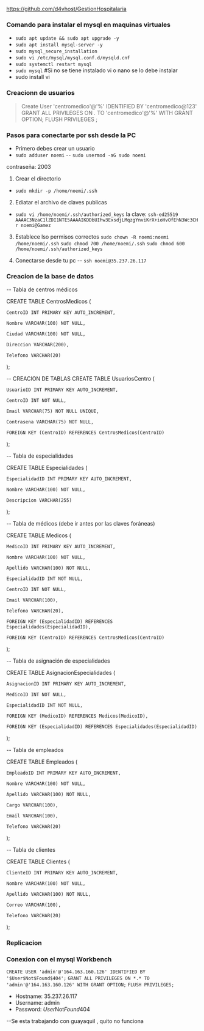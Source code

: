 
https://github.com/d4vhost/GestionHospitalaria

### Comando para instalar el mysql en maquinas virtuales 
- `sudo apt update && sudo apt upgrade -y`
- `sudo apt install mysql-server -y`
- `sudo mysql_secure_installation`
- `sudo vi /etc/mysql/mysql.conf.d/mysqld.cnf`
- `sudo systemctl restart mysql`
- `sudo mysql`
#Si no se tiene instalado vi o nano se lo debe instalar 
- sudo install vi
### Creacionn de usuarios 
> Create User 'centromedico'@'%' IDENTIFIED BY 'centromedico@123'
> GRANT ALL PRIVILEGES ON *.* TO 'centromedico'@'%' WITH GRANT OPTION;
> FLUSH PRIVILEGES	;

### Pasos para conectarte por ssh desde la PC
- Primero debes crear un usuario 
- `sudo adduser noemi`
-- `sudo usermod -aG sudo noemi`

contraseña: 2003

1. Crear el directorio
- `sudo mkdir -p /home/noemi/.ssh`
2. Ediatar el archivo de claves publicas
- `sudo vi /home/noemi/.ssh/authorized_keys`
 la clave: 
`ssh-ed25519 AAAAC3NzaC1lZDI1NTE5AAAAIKDDbUIhw3ExsdjLMqzgYnviKrX+ioHvOfEhN3Wc3CHr noemi@Gamez`
3. Establece lso permisos correctos
`sudo chown -R noemi:noemi /home/noemi/.ssh`
`sudo chmod 700 /home/noemi/.ssh`
`sudo chmod 600 /home/noemi/.ssh/authorized_keys`

4. Conectarse desde tu pc
-- `ssh noemi@35.237.26.117`


### Creacion de la base de datos 

-- Tabla de centros médicos 

CREATE TABLE CentrosMedicos ( 

    CentroID INT PRIMARY KEY AUTO_INCREMENT, 

    Nombre VARCHAR(100) NOT NULL, 

    Ciudad VARCHAR(100) NOT NULL, 

    Direccion VARCHAR(200), 

    Telefono VARCHAR(20) 

); 

-- CREACION DE TABLAS 
CREATE TABLE UsuariosCentro ( 

    UsuarioID INT PRIMARY KEY AUTO_INCREMENT, 

    CentroID INT NOT NULL, 

    Email VARCHAR(75) NOT NULL UNIQUE, 

    Contrasena VARCHAR(75) NOT NULL, 

    FOREIGN KEY (CentroID) REFERENCES CentrosMedicos(CentroID) 

); 



-- Tabla de especialidades 

CREATE TABLE Especialidades ( 

    EspecialidadID INT PRIMARY KEY AUTO_INCREMENT, 

    Nombre VARCHAR(100) NOT NULL, 

    Descripcion VARCHAR(255) 

); 

-- Tabla de médicos (debe ir antes por las claves foráneas) 

CREATE TABLE Medicos ( 

    MedicoID INT PRIMARY KEY AUTO_INCREMENT, 

    Nombre VARCHAR(100) NOT NULL, 

    Apellido VARCHAR(100) NOT NULL, 

    EspecialidadID INT NOT NULL, 

    CentroID INT NOT NULL, 

    Email VARCHAR(100), 

    Telefono VARCHAR(20), 

    FOREIGN KEY (EspecialidadID) REFERENCES Especialidades(EspecialidadID), 

    FOREIGN KEY (CentroID) REFERENCES CentrosMedicos(CentroID) 

); 

-- Tabla de asignación de especialidades 

CREATE TABLE AsignacionEspecialidades ( 

    AsignacionID INT PRIMARY KEY AUTO_INCREMENT, 

    MedicoID INT NOT NULL, 

    EspecialidadID INT NOT NULL, 

    FOREIGN KEY (MedicoID) REFERENCES Medicos(MedicoID), 

    FOREIGN KEY (EspecialidadID) REFERENCES Especialidades(EspecialidadID) 

); 

-- Tabla de empleados 

CREATE TABLE Empleados ( 

    EmpleadoID INT PRIMARY KEY AUTO_INCREMENT, 

    Nombre VARCHAR(100) NOT NULL, 

    Apellido VARCHAR(100) NOT NULL, 

    Cargo VARCHAR(100), 

    Email VARCHAR(100), 

    Telefono VARCHAR(20) 

); 

-- Tabla de clientes 

CREATE TABLE Clientes ( 

    ClienteID INT PRIMARY KEY AUTO_INCREMENT, 

    Nombre VARCHAR(100) NOT NULL, 

    Apellido VARCHAR(100) NOT NULL, 

    Correo VARCHAR(100), 

    Telefono VARCHAR(20) 

); 
  
  
### Replicacion 

### Conexion con el mysql Workbench
`CREATE USER 'admin'@'164.163.160.126' IDENTIFIED BY '$User$Not$Found$404';`
`GRANT ALL PRIVILEGES ON *.* TO 'admin'@'164.163.160.126' WITH GRANT OPTION;`
`FLUSH PRIVILEGES;`

- Hostname: 35.237.26.117
- Username: admin 
- Password: $User$Not$Found$404

--Se esta trabajando con guayaquil , quito no funciona